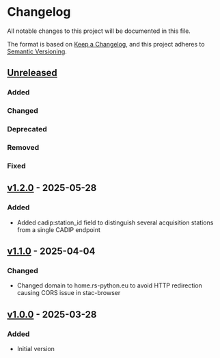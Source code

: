 # Changelog
All notable changes to this project will be documented in this file.

The format is based on [Keep a Changelog](https://keepachangelog.com/en/1.0.0/),
and this project adheres to [Semantic Versioning](https://semver.org/spec/v2.0.0.html).

## [Unreleased]

### Added

### Changed

### Deprecated

### Removed

### Fixed

[Unreleased]: <https://github.com/RS-PYTHON/cadip-stac-extension/compare/v1.2.0...HEAD>

## [v1.2.0] - 2025-05-28

### Added

- Added cadip:station_id field to distinguish several acquisition stations from a single CADIP endpoint

## [v1.1.0] - 2025-04-04

### Changed

- Changed domain to home.rs-python.eu to avoid HTTP redirection causing CORS issue in stac-browser

## [v1.0.0] - 2025-03-28

### Added

- Initial version

[v1.2.0]: <https://github.com/RS-PYTHON/cadip-stac-extension/tree/v1.2.0>
[v1.1.0]: <https://github.com/RS-PYTHON/cadip-stac-extension/tree/v1.1.0>
[v1.0.0]: <https://github.com/RS-PYTHON/cadip-stac-extension/tree/v1.0.0>

